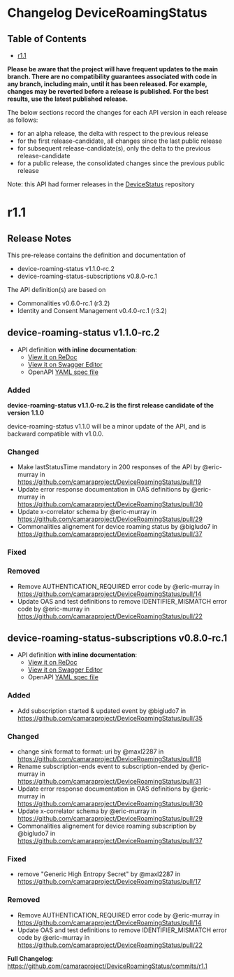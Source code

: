 # Changelog DeviceRoamingStatus
## Table of Contents
- [r1.1](#r11)

**Please be aware that the project will have frequent updates to the main branch. There are no compatibility guarantees associated with code in any branch, including main, until it has been released. For example, changes may be reverted before a release is published. For the best results, use the latest published release.**

The below sections record the changes for each API version in each release as follows:

  - for an alpha release, the delta with respect to the previous release
  - for the first release-candidate, all changes since the last public release
  - for subsequent release-candidate(s), only the delta to the previous release-candidate
  - for a public release, the consolidated changes since the previous public release

Note: this API had former releases in the [DeviceStatus](https://github.com/camaraproject/DeviceStatus) repository
# r1.1
## Release Notes

This pre-release contains the definition and documentation of
* device-roaming-status v1.1.0-rc.2
* device-roaming-status-subscriptions v0.8.0-rc.1

The API definition(s) are based on
* Commonalities v0.6.0-rc.1 (r3.2)
* Identity and Consent Management v0.4.0-rc.1 (r3.2)

## device-roaming-status v1.1.0-rc.2

- API definition **with inline documentation**:
  - [View it on ReDoc](https://redocly.github.io/redoc/?url=https://raw.githubusercontent.com/camaraproject/DeviceRoamingStatus/r1.1/code/API_definitions/device-roaming-status.yaml&nocors)
  - [View it on Swagger Editor](https://camaraproject.github.io/swagger-ui/?url=https://raw.githubusercontent.com/camaraproject/DeviceRoamingStatus/r1.1/code/API_definitions/device-roaming-status.yaml)
  - OpenAPI [YAML spec file](https://github.com/camaraproject/DeviceRoamingStatus/blob/r1.1/code/API_definitions/device-roaming-status.yaml)

### Added

**device-roaming-status v1.1.0-rc.2 is the first release candidate of the version 1.1.0**

device-roaming-status v1.1.0 will be a minor update of the API, and is backward compatible with v1.0.0.

### Changed
* Make lastStatusTime mandatory in 200 responses of the API by @eric-murray in https://github.com/camaraproject/DeviceRoamingStatus/pull/19
* Update error response documentation in OAS definitions by @eric-murray in https://github.com/camaraproject/DeviceRoamingStatus/pull/30
* Update x-correlator schema by @eric-murray in https://github.com/camaraproject/DeviceRoamingStatus/pull/29
* Commonalities alignement for device roaming status by @bigludo7 in https://github.com/camaraproject/DeviceRoamingStatus/pull/37

### Fixed

### Removed
* Remove AUTHENTICATION_REQUIRED error code by @eric-murray in https://github.com/camaraproject/DeviceRoamingStatus/pull/14
* Update OAS and test definitions to remove IDENTIFIER_MISMATCH error code by @eric-murray in https://github.com/camaraproject/DeviceRoamingStatus/pull/22

## device-roaming-status-subscriptions v0.8.0-rc.1

- API definition **with inline documentation**:
  - [View it on ReDoc](https://redocly.github.io/redoc/?url=https://raw.githubusercontent.com/camaraproject/DeviceRoamingStatus/r1.1/code/API_definitions/device-roaming-status-subscriptions.yaml&nocors)
  - [View it on Swagger Editor](https://camaraproject.github.io/swagger-ui/?url=https://raw.githubusercontent.com/camaraproject/DeviceRoamingStatus/r1.1/code/API_definitions/device-roaming-status-subscriptions.yaml)
  - OpenAPI [YAML spec file](https://github.com/camaraproject/DeviceRoamingStatus/blob/r1.1/code/API_definitions/device-roaming-status-subscriptions.yaml)

### Added
* Add subscription started & updated event by @bigludo7 in https://github.com/camaraproject/DeviceRoamingStatus/pull/35

### Changed
* change sink format to format: uri by @maxl2287 in https://github.com/camaraproject/DeviceRoamingStatus/pull/18
* Rename subscription-ends event to subscription-ended by @eric-murray in https://github.com/camaraproject/DeviceRoamingStatus/pull/31
* Update error response documentation in OAS definitions by @eric-murray in https://github.com/camaraproject/DeviceRoamingStatus/pull/30
* Update x-correlator schema by @eric-murray in https://github.com/camaraproject/DeviceRoamingStatus/pull/29
* Commonalities alignement for device roaming subscription by @bigludo7 in https://github.com/camaraproject/DeviceRoamingStatus/pull/37

### Fixed
* remove "Generic High Entropy Secret" by @maxl2287 in https://github.com/camaraproject/DeviceRoamingStatus/pull/17

### Removed
* Remove AUTHENTICATION_REQUIRED error code by @eric-murray in https://github.com/camaraproject/DeviceRoamingStatus/pull/14
* Update OAS and test definitions to remove IDENTIFIER_MISMATCH error code by @eric-murray in https://github.com/camaraproject/DeviceRoamingStatus/pull/22

**Full Changelog**: https://github.com/camaraproject/DeviceRoamingStatus/commits/r1.1

